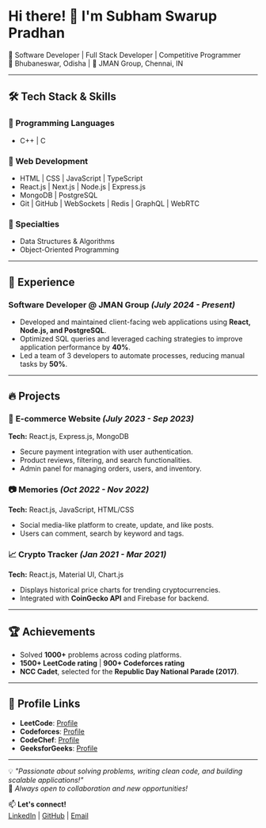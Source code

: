 # Hi there! 👋 I'm Subham Swarup Pradhan

🚀 Software Developer | Full Stack Developer | Competitive Programmer  
📍 Bhubaneswar, Odisha | 💼 JMAN Group, Chennai, IN

---

## 🛠 Tech Stack & Skills

### 🔹 Programming Languages
- C++ | C

### 🔹 Web Development
- HTML | CSS | JavaScript | TypeScript
- React.js | Next.js | Node.js | Express.js
- MongoDB | PostgreSQL
- Git | GitHub | WebSockets | Redis | GraphQL | WebRTC

### 🔹 Specialties
- Data Structures & Algorithms
- Object-Oriented Programming

---

## 💼 Experience

### Software Developer @ JMAN Group *(July 2024 - Present)*
- Developed and maintained client-facing web applications using **React, Node.js, and PostgreSQL**.
- Optimized SQL queries and leveraged caching strategies to improve application performance by **40%**.
- Led a team of 3 developers to automate processes, reducing manual tasks by **50%**.

---

## 🔥 Projects

### 🛒 **E-commerce Website** *(July 2023 - Sep 2023)*
**Tech:** React.js, Express.js, MongoDB  
- Secure payment integration with user authentication.
- Product reviews, filtering, and search functionalities.
- Admin panel for managing orders, users, and inventory.

### 📷 **Memories** *(Oct 2022 - Nov 2022)*
**Tech:** React.js, JavaScript, HTML/CSS  
- Social media-like platform to create, update, and like posts.
- Users can comment, search by keyword and tags.

### 📈 **Crypto Tracker** *(Jan 2021 - Mar 2021)*
**Tech:** React.js, Material UI, Chart.js  
- Displays historical price charts for trending cryptocurrencies.
- Integrated with **CoinGecko API** and Firebase for backend.

---

## 🏆 Achievements
- Solved **1000+** problems across coding platforms.
- **1500+ LeetCode rating** | **900+ Codeforces rating**
- **NCC Cadet**, selected for the **Republic Day National Parade (2017)**.

---

## 📌 Profile Links
- **LeetCode**: [Profile](#)  
- **Codeforces**: [Profile](#)  
- **CodeChef**: [Profile](#)  
- **GeeksforGeeks**: [Profile](#)  

---

💡 _"Passionate about solving problems, writing clean code, and building scalable applications!"_  
🌟 _Always open to collaboration and new opportunities!_

📫 **Let's connect!**  
[LinkedIn](#) | [GitHub](#) | [Email](subhamswaruppradhan2580@gmail.com)
